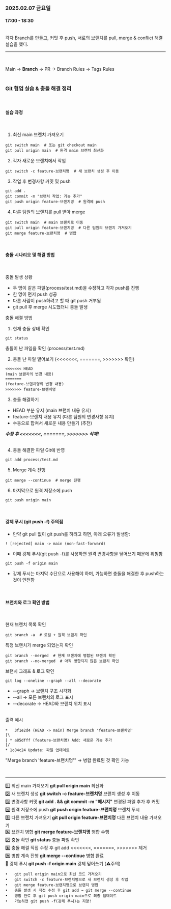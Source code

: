 ### 2025.02.07 금요일   
#### 17:00 - 18:30
<br>  
각자 Branch를 만들고, 커밋 후 push, 서로의 브랜치를 pull, merge & conflict 해결 실습을 했다.  



<br>  

---  
<br>  

Main → **Branch** → PR → Branch Rules → Tags Rules  
<br>  


### Git 협업 실습 & 충돌 해결 정리
<br>

#### 실습 과정  
<br>

1.	최신 main 브랜치 가져오기

```
git switch main  # 또는 git checkout main
git pull origin main  # 원격 main 브랜치 최신화
```

2.	각자 새로운 브랜치에서 작업

```
git switch -c feature-브랜치명  # 새 브랜치 생성 후 이동
```

3.	작업 후 변경사항 커밋 및 push

```
git add .
git commit -m "브랜치 작업: 기능 추가"
git push origin feature-브랜치명  # 원격에 push
```

4.	다른 팀원의 브랜치를 pull 받아 merge

```
git switch main  # main 브랜치로 이동
git pull origin feature-브랜치명  # 다른 팀원의 브랜치 가져오기
git merge feature-브랜치명  # 병합
```
<br>  

#### 충돌 시나리오 및 해결 방법
<br>

충돌 발생 상황  
- 두 명이 같은 파일(process/test.md)을 수정하고 각자 push를 진행  
- 한 명이 먼저 push 성공  
- 다른 사람이 push하려고 할 때 git push 거부됨  
- git pull 후 merge 시도했더니 충돌 발생  


충돌 해결 방법  
1.	현재 충돌 상태 확인
```
git status
```
충돌이 난 파일을 확인 (process/test.md)

2.	충돌 난 파일 열어보기 (<<<<<<<, =======, >>>>>>> 확인)

```
<<<<<<< HEAD
(main 브랜치의 변경 내용)
=======
(feature-브랜치명의 변경 내용)
>>>>>>> feature-브랜치명
```

3.	충돌 해결하기
- HEAD 부분 유지 (main 브랜치 내용 유지)
- feature-브랜치 내용 유지 (다른 팀원의 변경사항 유지)
- 수동으로 합쳐서 새로운 내용 만들기 (추천)   

***수정 후 <<<<<<<, =======, >>>>>>> 삭제!***  
<br>

4.	충돌 해결한 파일 Git에 반영
```
git add process/test.md
```

5.	Merge 계속 진행
```
git merge --continue  # merge 진행
```

6.	마지막으로 원격 저장소에 push
```
git push origin main
```
<br>

#### 강제 푸시 (git push -f) 주의점
- 만약 git pull 없이 git push를 하려고 하면, 아래 오류가 발생함:
```
! [rejected] main -> main (non-fast-forward)
```

- 이때 강제 푸시(git push -f)를 사용하면 원격 변경사항을 덮어쓰기 때문에 위험함
```
git push -f origin main
```
- 강제 푸시는 마지막 수단으로 사용해야 하며, 가능하면 충돌을 해결한 후 push하는 것이 안전함

<br>  

#### 브랜치와 로그 확인 방법
<br>

현재 브랜치 목록 확인
```
git branch -a  # 로컬 + 원격 브랜치 확인
```
특정 브랜치가 merge 되었는지 확인
```
git branch --merged  # 현재 브랜치에 병합된 브랜치 확인
git branch --no-merged  # 아직 병합되지 않은 브랜치 확인
```
브랜치 그래프 & 로그 확인
```
git log --oneline --graph --all --decorate
```
- --graph → 브랜치 구조 시각화  
- --all → 모든 브랜치의 로그 표시
- --decorate → HEAD와 브랜치 위치 표시

<br>
출력 예시

```
*   3f1e2d4 (HEAD -> main) Merge branch 'feature-브랜치명'
|\
| * a85dfff (feature-브랜치명) Add: 새로운 기능 추가
|/
* 1c84c24 Update: 파일 업데이트
```
"Merge branch 'feature-브랜치명'" → 병합 완료된 것 확인 가능

<br>

---  

1️⃣ 최신 main 가져오기	**git pull origin main**	최신화  
2️⃣ 새 브랜치 생성	**git switch -c feature-브랜치명**	브랜치 생성 후 이동  
3️⃣ 변경사항 커밋	**git add . && git commit -m "메시지"**	변경된 파일 추가 후 커밋  
4️⃣ 원격 저장소에 push	**git push origin feature-브랜치명**	브랜치 푸시  
5️⃣ 다른 브랜치 가져오기	**git pull origin feature-브랜치명**	다른 브랜치 내용 가져오기  
6️⃣ 브랜치 병합	**git merge feature-브랜치명**	병합 수행  
7️⃣ 충돌 확인	**git status**	충돌 파일 확인  
8️⃣ 충돌 해결	직접 수정 후 git add	<<<<<<<, =======, >>>>>>> 제거  
9️⃣ 병합 계속 진행	**git merge --continue**	병합 완료  
🔄 강제 푸시	**git push -f origin main**	강제 덮어쓰기 (⚠️주의)  


	•	git pull origin main으로 최신 코드 가져오기
	•	git switch -c feature-브랜치명으로 새 브랜치 생성 후 작업
	•	git merge feature-브랜치명으로 브랜치 병합
	•	충돌 발생 시 직접 수정 후 git add → git merge --continue
	•	병합 완료 후 git push origin main으로 최종 업데이트
	•	가능하면 git push -f(강제 푸시)는 지양!

